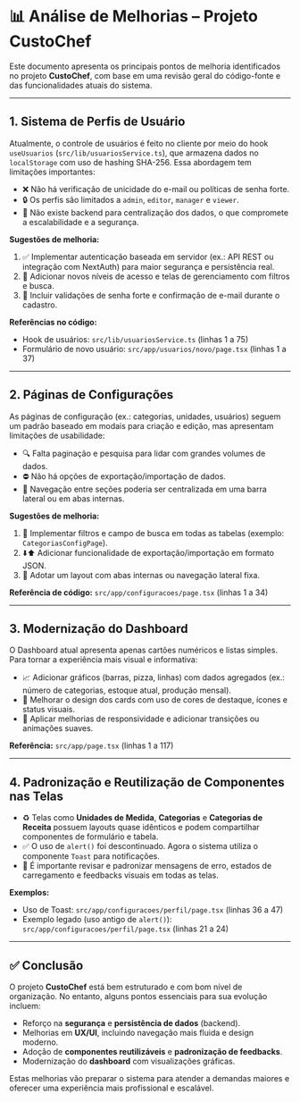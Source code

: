 # 📊 Análise de Melhorias – Projeto CustoChef

Este documento apresenta os principais pontos de melhoria identificados no projeto **CustoChef**, com base em uma revisão geral do código-fonte e das funcionalidades atuais do sistema.

---

## 1. Sistema de Perfis de Usuário

Atualmente, o controle de usuários é feito no cliente por meio do hook `useUsuarios` (`src/lib/usuariosService.ts`), que armazena dados no `localStorage` com uso de hashing SHA-256. Essa abordagem tem limitações importantes:

- ❌ Não há verificação de unicidade do e-mail ou políticas de senha forte.
- 🔒 Os perfis são limitados a `admin`, `editor`, `manager` e `viewer`.
- 📡 Não existe backend para centralização dos dados, o que compromete a escalabilidade e a segurança.

**Sugestões de melhoria:**

1. ✅ Implementar autenticação baseada em servidor (ex.: API REST ou integração com NextAuth) para maior segurança e persistência real.
2. 🧩 Adicionar novos níveis de acesso e telas de gerenciamento com filtros e busca.
3. 🔐 Incluir validações de senha forte e confirmação de e-mail durante o cadastro.

**Referências no código:**

- Hook de usuários: `src/lib/usuariosService.ts` (linhas 1 a 75)
- Formulário de novo usuário: `src/app/usuarios/novo/page.tsx` (linhas 1 a 37)

---

## 2. Páginas de Configurações

As páginas de configuração (ex.: categorias, unidades, usuários) seguem um padrão baseado em modais para criação e edição, mas apresentam limitações de usabilidade:

- 🔍 Falta paginação e pesquisa para lidar com grandes volumes de dados.
- ⛔ Não há opções de exportação/importação de dados.
- 🧭 Navegação entre seções poderia ser centralizada em uma barra lateral ou em abas internas.

**Sugestões de melhoria:**

1. 🔎 Implementar filtros e campo de busca em todas as tabelas (exemplo: `CategoriasConfigPage`).
2. ⬇️⬆️ Adicionar funcionalidade de exportação/importação em formato JSON.
3. 🧱 Adotar um layout com abas internas ou navegação lateral fixa.

**Referência de código:** `src/app/configuracoes/page.tsx` (linhas 1 a 34)

---

## 3. Modernização do Dashboard

O Dashboard atual apresenta apenas cartões numéricos e listas simples. Para tornar a experiência mais visual e informativa:

- 📈 Adicionar gráficos (barras, pizza, linhas) com dados agregados (ex.: número de categorias, estoque atual, produção mensal).
- 🎨 Melhorar o design dos cards com uso de cores de destaque, ícones e status visuais.
- 📱 Aplicar melhorias de responsividade e adicionar transições ou animações suaves.

**Referência:** `src/app/page.tsx` (linhas 1 a 117)

---

## 4. Padronização e Reutilização de Componentes nas Telas

- ♻️ Telas como **Unidades de Medida**, **Categorias** e **Categorias de Receita** possuem layouts quase idênticos e podem compartilhar componentes de formulário e tabela.
- ✅ O uso de `alert()` foi descontinuado. Agora o sistema utiliza o componente `Toast` para notificações.
- 🚨 É importante revisar e padronizar mensagens de erro, estados de carregamento e feedbacks visuais em todas as telas.

**Exemplos:**

- Uso de Toast: `src/app/configuracoes/perfil/page.tsx` (linhas 36 a 47)
- Exemplo legado (uso antigo de `alert()`): `src/app/configuracoes/perfil/page.tsx` (linhas 21 a 24)

---

## ✅ Conclusão

O projeto **CustoChef** está bem estruturado e com bom nível de organização. No entanto, alguns pontos essenciais para sua evolução incluem:

- Reforço na **segurança** e **persistência de dados** (backend).
- Melhorias em **UX/UI**, incluindo navegação mais fluida e design moderno.
- Adoção de **componentes reutilizáveis** e **padronização de feedbacks**.
- Modernização do **dashboard** com visualizações gráficas.

Estas melhorias vão preparar o sistema para atender a demandas maiores e oferecer uma experiência mais profissional e escalável.
